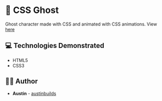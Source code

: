 # :ghost: CSS Ghost
Ghost character made with CSS and animated with CSS animations.
View [here](https://austinbuilds.github.io/CSS-Ghost)



## :computer: Technologies Demonstrated

* HTML5
* CSS3



## :man_technologist: Author

* **Austin** - [austinbuilds](https://github.com/austinbuilds)
